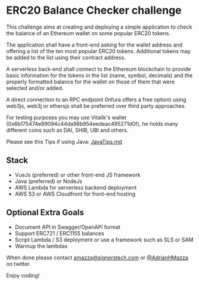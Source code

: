 # ERC20 Balance Checker challenge 

This challenge aims at creating and deploying a simple application to check the balance of an Ethereum wallet on some popular ERC20 tokens.

The application shall have a front-end asking for the wallet address and offering a list of the ten most popular ERC20 tokens.
Additional tokens may be added to the list using their contract address.

A serverless back-end shall connect to the Ethereum blockchain to provide basic information for the tokens in the list (name, symbol, decimals) and the properly formatted balance for the wallet on those of them that were selected and/or added.

A direct connection to an RPC endpoint (Infura offers a free option) using web3js, web3j or ethersjs shall be preferred over third party approaches.

For testing purposes you may use Vitalik's wallet (0x6b175474e89094c44da98b954eedeac495271d0f), he holds many different coins such as DAI, SHIB, UBI and others. 

Please see this Tips if using Java: [JavaTips.md](JavaTips.md)

## Stack
- VueJs (preferred) or other front-end JS framework
- Java (preferred) or NodeJs 
- AWS Lambda for serverless backend deployment
- AWS S3 or AWS Cloudfront for front-end hosting

## Optional Extra Goals
- Document API in Swagger/OpenAPi format
- Support ERC721 / ERC1155 balances
- Script Lambda / S3 deployment or use a framework such as SLS or SAM
- Warmup the lambdas

When done please contact amazza@signerstech.com or [@AdrianHMazza](https://twitter.com/AdrianHMazza) on twitter.

Enjoy coding!